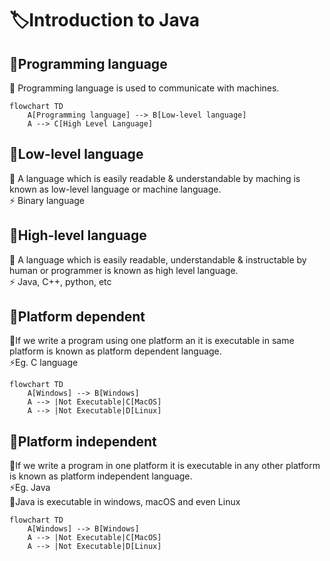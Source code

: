 # 🏷️Introduction to Java

## 📂Programming language
🔹 Programming language is used to communicate with machines.

```mermaid
flowchart TD
    A[Programming language] --> B[Low-level language]
    A --> C[High Level Language]
```

## 📂Low-level language
🔹 A language which is easily readable & understandable by maching is known as low-level language or machine language. <br>
⚡ Binary language

## 📂High-level language
🔹 A language which is easily readable, understandable & instructable by human or programmer is known as high level language. <br>
⚡ Java, C++, python, etc


## 📂Platform dependent
🔹If we write a program using one platform an it is executable in same platform is known as platform dependent language. <br>
⚡Eg. C language
```mermaid
flowchart TD
    A[Windows] --> B[Windows]
    A --> |Not Executable|C[MacOS]
    A --> |Not Executable|D[Linux]
```

## 📂Platform independent
🔹If we write a program in one platform it is executable in any other platform is known as platform independent language. <br>
⚡Eg. Java <br>
🔸Java is executable in windows, macOS and even Linux
```mermaid
flowchart TD
    A[Windows] --> B[Windows]
    A --> |Not Executable|C[MacOS]
    A --> |Not Executable|D[Linux]
```